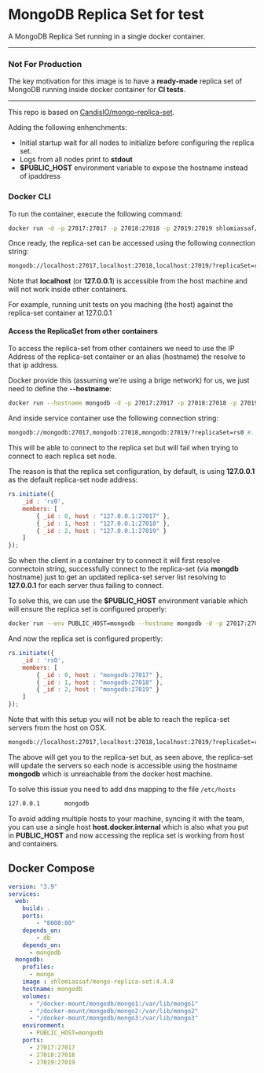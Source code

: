 # MongoDB Replica Set for test

A MongoDB Replica Set  running in a single docker container.

---

### Not For Production
The key motivation for this image is to have a __ready-made__ replica set of MongoDB running inside docker container for __CI tests__.

---

This repo is based on [CandisIO/mongo-replica-set](https://github.com/CandisIO/mongo-replica-set).

Adding the following enhenchments:

- Initial startup wait for all nodes to initialize before configuring the replica set.
- Logs from all nodes print to **stdout**
- **$PUBLIC_HOST** environment variable to expose the hostname instead of ipaddress


### Docker CLI

To run the container, execute the following command:

```bash
docker run -d -p 27017:27017 -p 27018:27018 -p 27019:27019 shlomiassaf/mongo-replica-set
```

Once ready, the replica-set can be accessed using the following connection string:

```bash
mongodb://localhost:27017,localhost:27018,localhost:27019/?replicaSet=rs0 #... your additional config
```

Note that **localhost** (or **127.0.0.1**) is accessible from the host machine and will not work inside other containers.

For example, running unit tests on you maching (the host) against the replica-set container at 127.0.0.1


#### Access the ReplicaSet from other containers

To access the replica-set from other containers we need to use the IP Address of the replica-set container or an alias (hostname) the resolve to that ip address.

Docker provide this (assuming we're using a brige network) for us, we just need to define the **--hostname**:

```bash
docker run --hostname mongodb -d -p 27017:27017 -p 27018:27018 -p 27019:27019 shlomiassaf/mongo-replica-set
```

And inside service container use the following connection string:

```bash
mongodb://mongodb:27017,mongodb:27018,mongodb:27019/?replicaSet=rs0 #... your additional config
```

This will be able to connect to the replica set but will fail when trying to connect to each replica set node.

The reason is that the replica set configuration, by default, is using **127.0.0.1** as the default replica-set node address:

```js
rs.initiate({
    _id : 'rs0',
    members: [
        { _id : 0, host : "127.0.0.1:27017" },
        { _id : 1, host : "127.0.0.1:27018" },
        { _id : 2, host : "127.0.0.1:27019" } 
    ]
});
```

So when the client in a container try to connect it will first resolve connectoin string, successfully connect to the replica-set (via **mongdb** hostname) just to get an updated replica-set server list resolving to **127.0.0.1** for each server thus failing to connect.

To solve this, we can use the **$PUBLIC_HOST** environment variable which will ensure the replica set is configured properly:

```bash
docker run --env PUBLIC_HOST=mongodb --hostname mongodb -d -p 27017:27017 -p 27018:27018 -p 27019:27019 shlomiassaf/mongo-replica-set
```

And now the replica set is configured propertly:

```js
rs.initiate({
    _id : 'rs0',
    members: [
        { _id : 0, host : "mongodb:27017" },
        { _id : 1, host : "mongodb:27018" },
        { _id : 2, host : "mongodb:27019" } 
    ]
});
```

Note that with this setup you will not be able to reach the replica-set servers from the host on OSX.

```bash
mongodb://localhost:27017,localhost:27018,localhost:27019/?replicaSet=rs0 #... your additional config
```

The above will get you to the replica-set but, as seen above, the replica-set will update the servers so each node is accessible using the hostname **mongodb** which is unreachable from the docker host machine.

To solve this issue you need to add dns mapping to the file `/etc/hosts`

```bash
127.0.0.1       mongodb
```

To avoid adding multiple hosts to your machine, syncing it with the team, you can use
a single host **host.docker.internal** which is also what you put in **PUBLIC_HOST** and now
accessing the replica set is working from host and containers.

## Docker Compose

```yaml
version: "3.9"
services:
  web:
    build: .
    ports:
        - "8000:80"
    depends_on:
        - db
    depends_on:
      - mongodb
  mongodb:
    profiles:
      - mongo
    image : shlomiassaf/mongo-replica-set:4.4.8
    hostname: mongodb
    volumes:
      - "/docker-mount/mongodb/mongo1:/var/lib/mongo1"
      - "/docker-mount/mongodb/mongo2:/var/lib/mongo2"
      - "/docker-mount/mongodb/mongo3:/var/lib/mongo3"
    environment:
      - PUBLIC_HOST=mongodb
    ports:
      - 27017:27017
      - 27018:27018
      - 27019:27019
```